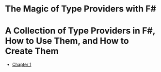 The Magic of Type Providers with F#
===================================

A Collection of Type Providers in F#, How to Use Them, and How to Create Them
=============================================================================

-	[Chapter 1](en/chapter1.md)
